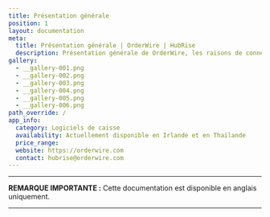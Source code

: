 ```yaml
---
title: Présentation générale
position: 1
layout: documentation
meta:
  title: Présentation générale | OrderWire | HubRise
  description: Présentation générale de OrderWire, les raisons de connecter OrderWire à HubRise et les fonctionnalités de l'intégration OrderWire avec HubRise. intégrer vous apps.
gallery:
  - __gallery-001.png
  - __gallery-002.png
  - __gallery-003.png
  - __gallery-004.png
  - __gallery-005.png
  - __gallery-006.png
path_override: /
app_info:
  category: Logiciels de caisse
  availability: Actuellement disponible en Irlande et en Thaïlande
  price_range:
  website: https://orderwire.com
  contact: hubrise@orderwire.com
---
```


---

**REMARQUE IMPORTANTE :** Cette documentation est disponible <Link to="/apps/orderwire" addLocalePrefix={false}>en anglais uniquement</Link>.

---
